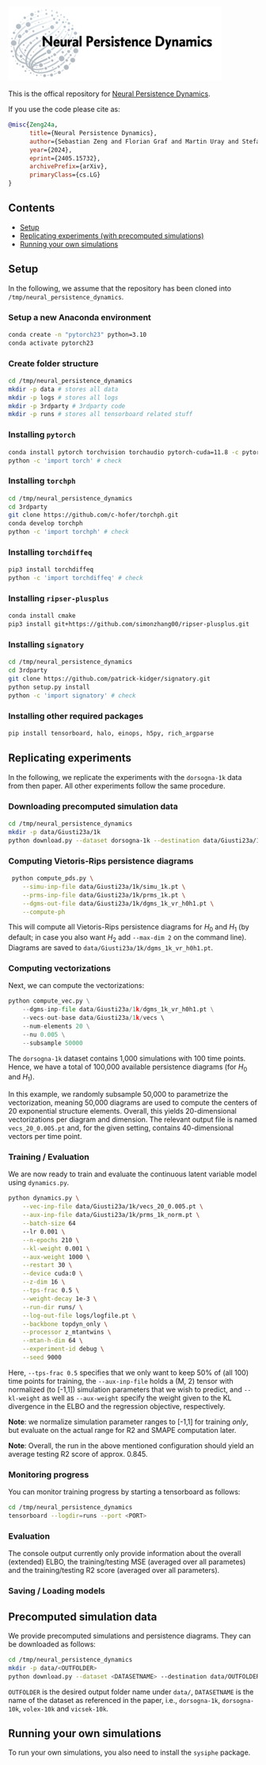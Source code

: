 <img src="assets/npd.jpg" height="150" />

This is the offical repository for [Neural Persistence Dynamics](https://arxiv.org/abs/2405.15732).

If you use the code please cite as:

```bibtex
@misc{Zeng24a,
      title={Neural Persistence Dynamics}, 
      author={Sebastian Zeng and Florian Graf and Martin Uray and Stefan Huber and Roland Kwitt},
      year={2024},
      eprint={2405.15732},
      archivePrefix={arXiv},
      primaryClass={cs.LG}
}
```

## Contents
- [Setup](#setup)
- [Replicating experiments (with precomputed simulations)](#replicating-experiments)
- [Running your own simulations](#running-your-own-simulations)

## Setup
In the following, we assume that the repository has been cloned into `/tmp/neural_persistence_dynamics`.

### Setup a new Anaconda environment
```bash
conda create -n "pytorch23" python=3.10
conda activate pytorch23
```

### Create folder structure
```bash
cd /tmp/neural_persistence_dynamics
mkdir -p data # stores all data
mkdir -p logs # stores all logs
mkdir -p 3rdparty # 3rdparty code
mkdir -p runs # stores all tensorboard related stuff
```

### Installing ```pytorch```
```bash
conda install pytorch torchvision torchaudio pytorch-cuda=11.8 -c pytorch -c nvidia
python -c 'import torch' # check
```

### Installing `torchph`
```bash
cd /tmp/neural_persistence_dynamics
cd 3rdparty
git clone https://github.com/c-hofer/torchph.git 
conda develop torchph
python -c 'import torchph' # check
```

### Installing `torchdiffeq`
```bash
pip3 install torchdiffeq
python -c 'import torchdiffeq' # check
```

### Installing `ripser-plusplus`
```bash
conda install cmake
pip3 install git+https://github.com/simonzhang00/ripser-plusplus.git
```

### Installing `signatory`
```bash
cd /tmp/neural_persistence_dynamics
cd 3rdparty
git clone https://github.com/patrick-kidger/signatory.git
python setup.py install 
python -c 'import signatory' # check
```

### Installing other required packages
```bash
pip install tensorboard, halo, einops, h5py, rich_argparse
```

## Replicating experiments

In the following, we replicate the experiments with the `dorsogna-1k` data from then paper. All other experiments follow the same procedure.

### Downloading precomputed simulation data
```bash
cd /tmp/neural_persistence_dynamics
mkdir -p data/Giusti23a/1k
python download.py --dataset dorsogna-1k --destination data/Giusti23a/1k
```
### Computing Vietoris-Rips persistence diagrams 
```bash
 python compute_pds.py \
    --simu-inp-file data/Giusti23a/1k/simu_1k.pt \
    --prms-inp-file data/Giusti23a/1k/prms_1k.pt \
    --dgms-out-file data/Giusti23a/1k/dgms_1k_vr_h0h1.pt \
    --compute-ph
```
This will compute all Vietoris-Rips persistence diagrams for $H_0$ and $H_1$ 
(by default; in case you also want $H_2$ add `--max-dim 2` on the command line).
Diagrams are saved to `data/Giusti23a/1k/dgms_1k_vr_h0h1.pt`.

### Computing vectorizations

Next, we can compute the vectorizations:
```python
python compute_vec.py \
    --dgms-inp-file data/Giusti23a/1k/dgms_1k_vr_h0h1.pt \
    --vecs-out-base data/Giusti23a/1k/vecs \ 
    --num-elements 20 \
    --nu 0.005 \
    --subsample 50000
```
The `dorsogna-1k` dataset contains 1,000 simulations with 100 time points. Hence, we 
have a total of 100,000 available persistence diagrams (for $H_0$ and $H_1$). 

In this example,
we randomly subsample 50,000 to parametrize the vectorization, meaning 50,000 diagrams are 
used to compute the centers of 20 exponential structure elements. Overall, this 
yields 20-dimensional vectorizations per diagram and dimension. The relevant output
file is named `vecs_20_0.005.pt` and, for the given setting, contains 40-dimensional
vectors per time point.

### Training / Evaluation
We are now ready to train and evaluate the continuous latent variable model using 
`dynamics.py`. 

```bash
python dynamics.py \
    --vec-inp-file data/Giusti23a/1k/vecs_20_0.005.pt \
    --aux-inp-file data/Giusti23a/1k/prms_1k_norm.pt \
    --batch-size 64
    --lr 0.001 \
    --n-epochs 210 \
    --kl-weight 0.001 \
    --aux-weight 1000 \
    --restart 30 \
    --device cuda:0 \
    --z-dim 16 \
    --tps-frac 0.5 \
    --weight-decay 1e-3 \
    --run-dir runs/ \
    --log-out-file logs/logfile.pt \
    --backbone topdyn_only \
    --processor z_mtantwins \
    --mtan-h-dim 64 \
    --experiment-id debug \
    --seed 9000
```
Here,  `--tps-frac 0.5` specifies that we only want to 
keep 50% of (all 100) time points for training, the `--aux-inp-file` holds a (M, 2) tensor with normalized (to 
[-1,1]) simulation parameters that we wish to predict, and 
`--kl-weight` as well as `--aux-weight` specify the 
weight given to the KL divergence in the ELBO and the 
regression objective, respectively.

**Note**: we normalize simulation parameter ranges to 
[-1,1] for training *only*, but evaluate on the actual
range for R2 and SMAPE computation later. 

**Note**: Overall, the run in the above mentioned configuration should yield an average
testing R2 score of approx. 0.845.

### Monitoring progress

You can monitor training progress by starting a tensorboard
as follows:

```bash
cd /tmp/neural_persistence_dynamics
tensorboard --logdir=runs --port <PORT>
```

### Evaluation

The console output currently only provide information 
about the overall (extended) ELBO, the training/testing 
MSE (averaged over all parametes) and the training/testing 
R2 score (averaged over all parameters). 


### Saving / Loading models

## Precomputed simulation data

We provide precomputed simulations and persistence 
diagrams. They can be downloaded as follows:

```bash
cd /tmp/neural_persistence_dynamics
mkdir -p data/<OUTFOLDER>
python download.py --dataset <DATASETNAME> --destination data/OUTFOLDER
```
`OUTFOLDER` is the desired output folder name under `data/`, 
`DATASETNAME` is the name of the dataset as referenced in the 
paper, i.e., `dorsogna-1k`, `dorsogna-10k`, `volex-10k` and
`vicsek-10k`.

## Running your own simulations

To run your own simulations, you also need to install the `sysiphe` package.
